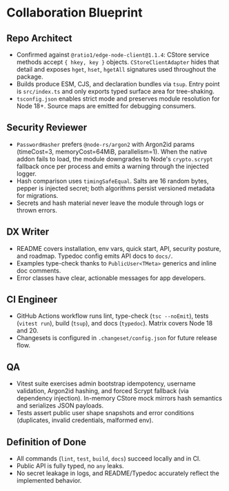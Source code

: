 # Collaboration Blueprint

## Repo Architect
- Confirmed against `@ratio1/edge-node-client@1.1.4`: CStore service methods accept `{ hkey, key }` objects. `CStoreClientAdapter` hides that detail and exposes `hget`, `hset`, `hgetAll` signatures used throughout the package.
- Builds produce ESM, CJS, and declaration bundles via `tsup`. Entry point is `src/index.ts` and only exports typed surface area for tree-shaking.
- `tsconfig.json` enables strict mode and preserves module resolution for Node 18+. Source maps are emitted for debugging consumers.

## Security Reviewer
- `PasswordHasher` prefers `@node-rs/argon2` with Argon2id params (timeCost=3, memoryCost=64MiB, parallelism=1). When the native addon fails to load, the module downgrades to Node's `crypto.scrypt` fallback once per process and emits a warning through the injected logger.
- Hash comparison uses `timingSafeEqual`. Salts are 16 random bytes, pepper is injected secret; both algorithms persist versioned metadata for migrations.
- Secrets and hash material never leave the module through logs or thrown errors.

## DX Writer
- README covers installation, env vars, quick start, API, security posture, and roadmap. Typedoc config emits API docs to `docs/`.
- Examples type-check thanks to `PublicUser<TMeta>` generics and inline doc comments.
- Error classes have clear, actionable messages for app developers.

## CI Engineer
- GitHub Actions workflow runs lint, type-check (`tsc --noEmit`), tests (`vitest run`), build (`tsup`), and docs (`typedoc`). Matrix covers Node 18 and 20.
- Changesets is configured in `.changeset/config.json` for future release flow.

## QA
- Vitest suite exercises admin bootstrap idempotency, username validation, Argon2id hashing, and forced Scrypt fallback (via dependency injection). In-memory CStore mock mirrors hash semantics and serializes JSON payloads.
- Tests assert public user shape snapshots and error conditions (duplicates, invalid credentials, malformed env).

## Definition of Done
- All commands (`lint`, `test`, `build`, `docs`) succeed locally and in CI.
- Public API is fully typed, no `any` leaks.
- No secret leakage in logs, and README/Typedoc accurately reflect the implemented behavior.
